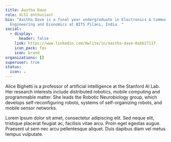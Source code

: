 ```yaml
---
title: Aastha Dave
role: VLSI enthusiast
bio: "Aastha Dave is a final year undergraduate in Electronics & Communication
  Engineering and Economics at BITS Pilani, India. "
social:
  - display:
      header: false
    link: https://www.linkedin.com/mwlite/in/aastha-dave-0abb27117
    icon_pack: fas
    icon: brand
organizations: []
superuser: true
status:
  icon: ☕️
---
```


Alice Bighetti is a professor of artificial intelligence at the Stanford AI Lab. Her research interests include distributed robotics, mobile computing and programmable matter. She leads the Robotic Neurobiology group, which develops self-reconfiguring robots, systems of self-organizing robots, and mobile sensor networks.

Lorem ipsum dolor sit amet, consectetur adipiscing elit. Sed neque elit, tristique placerat feugiat ac, facilisis vitae arcu. Proin eget egestas augue. Praesent ut sem nec arcu pellentesque aliquet. Duis dapibus diam vel metus tempus vulputate.
